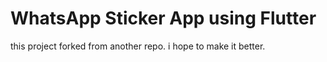 # WhatsApp Sticker App using Flutter

this project forked from another repo.
i hope to make it better.


